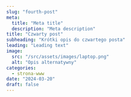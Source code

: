 ```yaml
---
slug: "fourth-post"
meta:
  title: "Meta title"
  description: "Meta description"
title: "Czwarty post"
subheading: "Krótki opis do czwartego posta"
leading: "Leading text"
image:
  src: "/src/assets/images/laptop.png"
  alt: "Opis alternatywny"
categories:
  - strona-www
date: "2024-03-20"
draft: false
---
```

